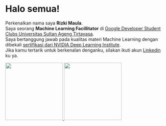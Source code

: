 # Halo semua! 
Perkenalkan nama saya **Rizki Maula**.\
Saya seorang **Machine Learning Facillitator** di [Google Developer Student Clubs Universitas Sultan Ageng Tirtayasa](https://gdsc.community.dev/universitas-sultan-ageng-tirtayasa/).\
Saya bertanggung jawab pada kualitas materi Machine Learning dengan dibekali [sertifikasi dari NVIDIA Deep Learning Institute](https://drive.google.com/drive/u/0/folders/1gmlXpMVT3hoJx-LFl5Tp0cYB1XS61lQe).\
Jika kamu tertarik untuk berkenalan denganku, silakan ikuti akun [Linkedin](https://www.linkedin.com/in/rizkim65/) ku ya.
 
<p align="left">
<a href="https://github.com/RizkiMaula65">
  <img height="180em" src="https://github-readme-stats-eight-theta.vercel.app/api?username=RizkiMaula65&show_icons=true&theme=algolia&include_all_commits=true&count_private=true"/>
  <img height="180em" src="https://github-readme-stats-eight-theta.vercel.app/api/top-langs/?username=RizkiMaula65&layout=compact&langs_count=8&theme=algolia"/>
</a>
</p>

<!--
**RizkiMaula65/RizkiMaula65** is a ✨ _special_ ✨ repository because its `README.md` (this file) appears on your GitHub profile.

Here are some ideas to get you started:

- 🔭 I’m currently working on ...
- 🌱 I’m currently learning ...
- 👯 I’m looking to collaborate on ...
- 🤔 I’m looking for help with ...
- 💬 Ask me about ...
- 📫 How to reach me: ...
- 😄 Pronouns: ...
- ⚡ Fun fact: ...
-->
